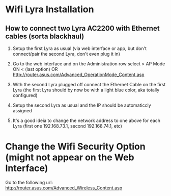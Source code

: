 # Wifi Lyra Installation

## How to connect two Lyra AC2200 with Ethernet cables (sorta blackhaul)

1. Setup the first Lyra as usual (via web interface or app, but don't connect/pair the second Lyra, don't even plug it in)

2. Go to the web interface and on the Administration row select > AP Mode ON < (last option)
OR http://router.asus.com/Advanced_OperationMode_Content.asp 

3. With the second Lyra plugged off connect the Ethernet Cable on the first Lyra
        (the first Lyra should by now be with a light blue color, aka totally configured) 

4. Setup the second Lyra as usual and the IP should be automaticcly assigned

5. It's a good ideia to change the network address to one above for each Lyra (first one 192.168.73.1, second 192.168.74.1, etc)

# Change the Wifi Security Option (might not appear on the Web Interface)

Go to the following url: http://router.asus.com/Advanced_Wireless_Content.asp




